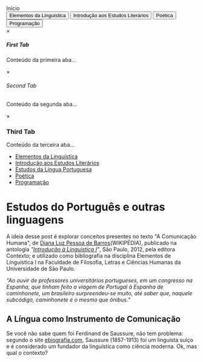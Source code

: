 <!DOCTYPE html>
<html lang="en">
<tittle>Início</tittle>

<head>
    <meta charset="UTF-8">
    <meta http-equiv="X-UA-Compatible" content="IE=edge">
    <meta name="viewport" content="width=device-width, initial-scale=1.0">
    <link rel="stylesheet" href="./style.css">
</head>

<!-- corpo da Homem Page-->
<body>
<link rel="stylesheet" href="style-home.css">
<script src="home.js"></script>

<!-- Cria o Menu -->
<div class="tab">
    <button class="tablinks" onclick="openTab(event, 'first')" id="defaultOpen">Elementos da Linguística</button>
    <button class="tablinks" onclick="openTab(event, 'second')" id="defaultOpen">Introdução aos Estudos Literários</button>
    <button class="tablinks" onclick="openTab(event, 'third')" id="defaultOpen">Poética</button>
    <button class="tablinks" onclick="openTab(event, 'third')" id="defaultOpen">Programação</button>
  </div>
  
  <!-- Conteúdo da Primeira Aba -->
  <div id="first" class="tabcontent">
    <span onclick="this.parentElement.style.display='none'" class="topright">&times</span>
    <h5>First Tab</h5>
    <p>Conteúdo da primeira aba...</p>
  </div>
  
  <!-- Conteúdo da Segunda Aba -->
  <div id="second" class="tabcontent">
    <span onclick="this.parentElement.style.display='none'" class="topright">&times</span>
    <h6>Second Tab</h6>
    <p>Conteúdo da segunda aba...</p> 
  </div>
  
  <!-- Conteúdo da Terceira Aba -->
  <div id="third" class="tabcontent">
    <span onclick="this.parentElement.style.display='none'" class="topright">&times</span>
    <h3>Third Tab</h3>
    <p>Conteúdo da terceira aba...</p>
  </div>

<div id="conteudo">
 </div>

 <div id="menu">
   <ul>
     <li><a href="link1.htm">Elementos da Linguística</a></li>
     <li><a href="link2.htm">Introdução aos Estudos Literários</a></li>
     <li><a href="link3.htm">Estudos da Língua Portuguesa</a></li>
     <li><a href="link4.htm">Poética</a></li>
     <li><a href="link5.htm">Programação</a></li>
   </ul>
 </div>

<h1>Estudos do Português e outras linguagens</h1>
<div class="primeiro-bloco"><p class="container1" class="has-text-align-left">A ideia desse post é explorar conceitos presentes no texto "A Comunicação Humana", de <a href="https://pt.wikipedia.org/wiki/Diana_Luz_Pessoa_de_Barros" target="_blank"> Diana Luz Pessoa de Barros</a>(WIKIPÉDIA), publicado na antologia <em>"<a href="https://edisciplinas.usp.br/pluginfile.php/2550517/mod_label/intro/NEGR%C3%83O_EstruturaDaSentenca.pdf">Introdução à Linguística I</a>"</em>, São Paulo, 2012, pela editora Contexto; e utilizado como bibliografia na disciplina Elementos de Linguística I na Faculdade de Filosofia, Letras e Ciências Humanas da Universidade de São Paulo.</p>
    <p><em>"Ao ouvir de professores universitários portugueses, em um congresso na Espanha, que tinham feito a viagem de Portugal à Espanha de caminhonete, um brasileiro surpreendeu-se muito, até saber que, naquele subcódigo, caminhonete é o mesmo que ônibus.</em>"</p>
    </div>
   
<h2 class="segundo-bloco">A Língua como Instrumento de Comunicação</h2>
<p class="segundo-bloco">Se você não sabe quem foi Ferdinand de Saussure, não tem problema: segundo o site <a href="https://www.ebiografia.com/ferdinand_de_saussure/" target="_blank
    ">ebiografia.com</a>, Saussure (1857-1913) foi um linguista suíço e é considerado um fundador da linguística como ciência moderna. Ok, mas qual o contexto?</p>

</body>
</html>

